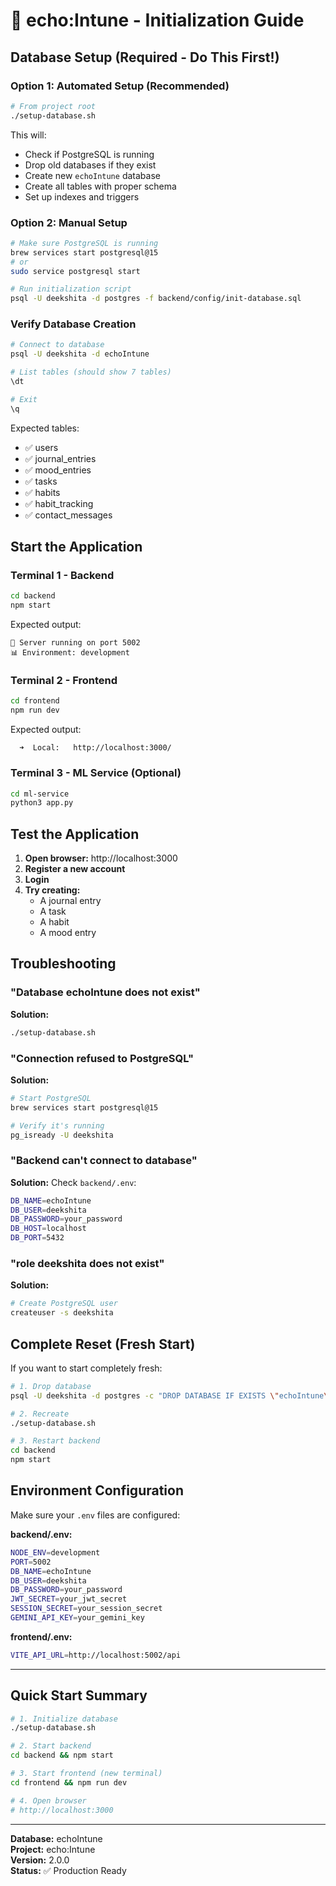 # 🚀 echo:Intune - Initialization Guide

## Database Setup (Required - Do This First!)

### Option 1: Automated Setup (Recommended)

```bash
# From project root
./setup-database.sh
```

This will:
- Check if PostgreSQL is running
- Drop old databases if they exist
- Create new `echoIntune` database
- Create all tables with proper schema
- Set up indexes and triggers

### Option 2: Manual Setup

```bash
# Make sure PostgreSQL is running
brew services start postgresql@15
# or
sudo service postgresql start

# Run initialization script
psql -U deekshita -d postgres -f backend/config/init-database.sql
```

### Verify Database Creation

```bash
# Connect to database
psql -U deekshita -d echoIntune

# List tables (should show 7 tables)
\dt

# Exit
\q
```

Expected tables:
- ✅ users
- ✅ journal_entries
- ✅ mood_entries
- ✅ tasks
- ✅ habits
- ✅ habit_tracking
- ✅ contact_messages

## Start the Application

### Terminal 1 - Backend

```bash
cd backend
npm start
```

Expected output:
```
🚀 Server running on port 5002
📊 Environment: development
```

### Terminal 2 - Frontend

```bash
cd frontend
npm run dev
```

Expected output:
```
  ➜  Local:   http://localhost:3000/
```

### Terminal 3 - ML Service (Optional)

```bash
cd ml-service
python3 app.py
```

## Test the Application

1. **Open browser:** http://localhost:3000
2. **Register a new account**
3. **Login**
4. **Try creating:**
   - A journal entry
   - A task
   - A habit
   - A mood entry

## Troubleshooting

### "Database echoIntune does not exist"

**Solution:**
```bash
./setup-database.sh
```

### "Connection refused to PostgreSQL"

**Solution:**
```bash
# Start PostgreSQL
brew services start postgresql@15

# Verify it's running
pg_isready -U deekshita
```

### "Backend can't connect to database"

**Solution:**
Check `backend/.env`:
```bash
DB_NAME=echoIntune
DB_USER=deekshita
DB_PASSWORD=your_password
DB_HOST=localhost
DB_PORT=5432
```

### "role deekshita does not exist"

**Solution:**
```bash
# Create PostgreSQL user
createuser -s deekshita
```

## Complete Reset (Fresh Start)

If you want to start completely fresh:

```bash
# 1. Drop database
psql -U deekshita -d postgres -c "DROP DATABASE IF EXISTS \"echoIntune\";"

# 2. Recreate
./setup-database.sh

# 3. Restart backend
cd backend
npm start
```

## Environment Configuration

Make sure your `.env` files are configured:

**backend/.env:**
```bash
NODE_ENV=development
PORT=5002
DB_NAME=echoIntune
DB_USER=deekshita
DB_PASSWORD=your_password
JWT_SECRET=your_jwt_secret
SESSION_SECRET=your_session_secret
GEMINI_API_KEY=your_gemini_key
```

**frontend/.env:**
```bash
VITE_API_URL=http://localhost:5002/api
```

---

## Quick Start Summary

```bash
# 1. Initialize database
./setup-database.sh

# 2. Start backend
cd backend && npm start

# 3. Start frontend (new terminal)
cd frontend && npm run dev

# 4. Open browser
# http://localhost:3000
```

---

**Database:** echoIntune  
**Project:** echo:Intune  
**Version:** 2.0.0  
**Status:** ✅ Production Ready
